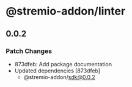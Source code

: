 # @stremio-addon/linter

## 0.0.2

### Patch Changes

- 873dfeb: Add package documentation
- Updated dependencies [873dfeb]
  - @stremio-addon/sdk@0.0.2
